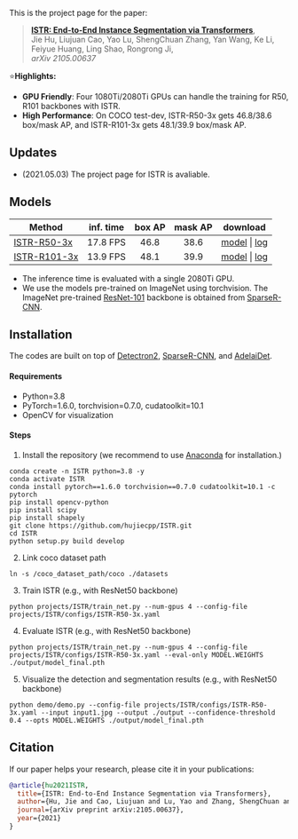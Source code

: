 This is the project page for the paper:

>[**ISTR: End-to-End Instance Segmentation via Transformers**](https://arxiv.org/abs/2105.00637),  
> Jie Hu, Liujuan Cao, Yao Lu, ShengChuan Zhang, Yan Wang, Ke Li, Feiyue Huang, Ling Shao, Rongrong Ji,  
> *arXiv 2105.00637*  

:star:**Highlights:**
- **GPU Friendly**: Four 1080Ti/2080Ti GPUs can handle the training for R50, R101 backbones with ISTR.
- **High Performance**: On COCO test-dev, ISTR-R50-3x gets 46.8/38.6 box/mask AP, and ISTR-R101-3x gets 48.1/39.9 box/mask AP.

## Updates
- (2021.05.03) The project page for ISTR is avaliable.

## Models
Method | inf. time | box AP | mask AP | download
--- |:---:|:---:|:---:|:---:
[ISTR-R50-3x](https://github.com/hujiecpp/ISTR/blob/main/projects/ISTR/configs/ISTR-R50-3x.yaml) | 17.8 FPS | 46.8  | 38.6 | [model](https://drive.google.com/drive/folders/1LEq1I3RlH5Ufz8agNv9iDgxP85k2Fh2X?usp=sharing) \| [log](https://drive.google.com/drive/folders/1LEq1I3RlH5Ufz8agNv9iDgxP85k2Fh2X?usp=sharing)
[ISTR-R101-3x](https://github.com/hujiecpp/ISTR/blob/main/projects/ISTR/configs/ISTR-R101-3x.yaml) | 13.9 FPS | 48.1  | 39.9 | [model](https://drive.google.com/drive/folders/1LEq1I3RlH5Ufz8agNv9iDgxP85k2Fh2X?usp=sharing) \| [log](https://drive.google.com/drive/folders/1LEq1I3RlH5Ufz8agNv9iDgxP85k2Fh2X?usp=sharing)

- The inference time is evaluated with a single 2080Ti GPU.
- We use the models pre-trained on ImageNet using torchvision. The ImageNet pre-trained [ResNet-101](https://drive.google.com/drive/u/1/folders/19UaSgR4OwqA-BhCs_wG7i6E-OXC5NR__) backbone is obtained from [SparseR-CNN](https://github.com/PeizeSun/SparseR-CNN/blob/main/tools/convert-torchvision-to-d2.py).

## Installation
The codes are built on top of [Detectron2](https://github.com/facebookresearch/detectron2), [SparseR-CNN](https://github.com/PeizeSun/SparseR-CNN), and [AdelaiDet](https://github.com/aim-uofa/AdelaiDet).

#### Requirements
- Python=3.8
- PyTorch=1.6.0, torchvision=0.7.0, cudatoolkit=10.1
- OpenCV for visualization

#### Steps
1. Install the repository (we recommend to use [Anaconda](https://www.anaconda.com/) for installation.)
```
conda create -n ISTR python=3.8 -y
conda activate ISTR
conda install pytorch==1.6.0 torchvision==0.7.0 cudatoolkit=10.1 -c pytorch
pip install opencv-python
pip install scipy
pip install shapely
git clone https://github.com/hujiecpp/ISTR.git
cd ISTR
python setup.py build develop
```

2. Link coco dataset path
```
ln -s /coco_dataset_path/coco ./datasets
```

3. Train ISTR (e.g., with ResNet50 backbone)
```
python projects/ISTR/train_net.py --num-gpus 4 --config-file projects/ISTR/configs/ISTR-R50-3x.yaml
```

4. Evaluate ISTR (e.g., with ResNet50 backbone)
```
python projects/ISTR/train_net.py --num-gpus 4 --config-file projects/ISTR/configs/ISTR-R50-3x.yaml --eval-only MODEL.WEIGHTS ./output/model_final.pth
```

5. Visualize the detection and segmentation results (e.g., with ResNet50 backbone)
```
python demo/demo.py --config-file projects/ISTR/configs/ISTR-R50-3x.yaml --input input1.jpg --output ./output --confidence-threshold 0.4 --opts MODEL.WEIGHTS ./output/model_final.pth
```

## Citation

If our paper helps your research, please cite it in your publications:

```BibTeX
@article{hu2021ISTR,
  title={ISTR: End-to-End Instance Segmentation via Transformers},
  author={Hu, Jie and Cao, Liujuan and Lu, Yao and Zhang, ShengChuan and Li, Ke and Huang, Feiyue and Shao, Ling and Ji, Rongrong},
  journal={arXiv preprint arXiv:2105.00637},
  year={2021}
}
```
